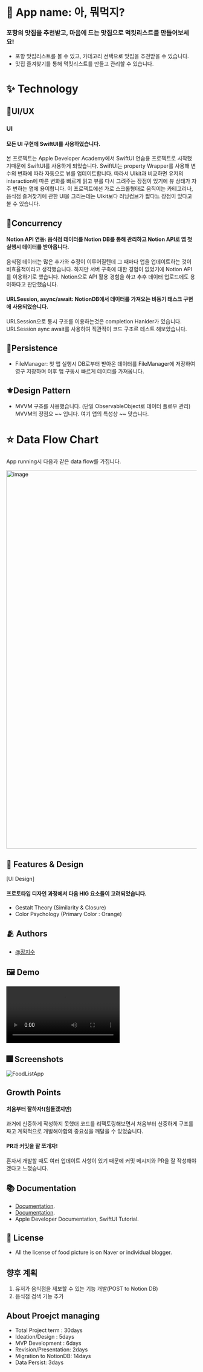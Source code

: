 

# :iphone: App name: 아, 뭐먹지?
### 포항의 맛집을 추천받고, 마음에 드는 맛집으로 먹킷리스트를 만들어보세요!

- 포항 맛집리스트를 볼 수 있고, 카테고리 선택으로 맛집을 추천받을 수 있습니다.
- 맛집 즐겨찾기를 통해 먹킷리스트를 만들고 관리할 수 있습니다.

# :sparkles: Technology

## 📱UI/UX
### UI
#### 모든 UI 구현에 SwiftUI를 사용하였습니다.
 본 프로젝트는 Apple Developer Academy에서 SwiftUI 연습용 프로젝트로 시작했기때문에 SwiftUI를 사용하게 되었습니다. 
SwiftUI는 property Wrapper를 사용해 변수의 변화에 따라 자동으로 뷰를 업데이트합니다. 따라서 UIkit과 비교하면 유저의 interaction에 따른 변화를 빠르게 읽고 뷰를 다시 그려주는 장점이 있기에 뷰 상태가 자주 변하는 앱에 용이합니다. 이 프로젝트에선 가로 스크롤형태로 움직이는 카테고리나, 음식점 즐겨찾기에 관한 UI을 그리는데는 UIkit보다 러닝컴브가 짧다느 장점이 있다고 볼 수 있습니다.

## 📡Concurrency
#### Notion API 연동: 음식점 데이터를 Notion DB를 통해 관리하고 Notion API로 앱 첫 실행시 데이터를 받아옵니다.
음식점 데이터는 많은 추가와 수정이 이루어질텐데 그 때마다 앱을 업데이트하는 것이 비효율적이라고 생각했습니다. 하지만 서버 구축에 대한 경험이 없었기에 Notion API를 이용하기로 했습니다. Notion으로 API 활용 경험을 하고 추후 데이터 업로드에도 용이하다고 판단했습니다.

#### URLSession, async/await: NotionDB에서 데이터를 가져오는 비동기 태스크 구현에 사용되었습니다.
URLSession으로 통시 구조를 이용하는것은 completion Hanlder가 있습니다. URLSession aync await를 사용하여 직관적이 코드 구조르 테스트 해보았습니다. 
  
## 💾Persistence
- FileManager: 첫 앱 실행시 DB로부터 받아온 데이터를 FileManager에 저장하여 영구 저장하며 이후 앱 구동시 빠르게 데이터를 가져옵니다.

## ⚜️Design Pattern
- MVVM 구조를 사용했습니다. (단일 ObservableObject로 데이터 플로우 관리)
MVVM의 장점으 ~~ 입니다. 여기 앱의 특성상 ~~ 맞습니다. 

# :star: Data Flow Chart
App running시 다음과 같은 data flow를 가집니다.

<img width="1000" alt="image" src="https://user-images.githubusercontent.com/103009135/207224394-d23b4422-a701-417f-95c4-775e9c2a3bf4.png">

## :pushpin: Features & Design

[UI Design]
#### 프로토타입 디자인 과정에서 다음 HIG 요소들이 고려되었습니다. 
- Gestalt Theory (Similarity & Closure)
- Color Psychology (Primary Color : Orange) 


## :people_hugging: Authors

- [@장지수](https://github.com/Rookie0031/)

## :framed_picture: Demo

![Demo_](https://user-images.githubusercontent.com/103009135/167295208-ab3a14dc-d9fa-4218-a70b-a090c697f26e.mp4)




## :fireworks: Screenshots

![FoodListApp](https://user-images.githubusercontent.com/103009135/167294897-a332ac1e-31d5-4c36-8140-38bf3f7a2727.png )

## Growth Points
#### 처음부터 잘하자!(힘들겠지만)
과거에 신중하게 작성하지 못했더 코드를 리팩토링해보면서 처음부터 신중하게 구조를 짜고 계획적으로 개발해야함의 중요성을 깨달을 수 있었습니다.

#### PR과 커밋을 잘 쪼개자! 
혼자서 개발할 때도 여러 업데이트 사항이 있기 때문에 커밋 메시지와 PR을 잘 작성해야겠다고 느꼈습니다. 


## :books: Documentation

- [Documentation](https://github.com/MMMIIIN/Gominsee). 
- [Documentation](https://github.com/MMMIIIN/wwdc2022). 
- Apple Developer Documentation, SwiftUI Tutorial. 
 


## :lock_with_ink_pen: License
- All the license of food picture is on Naver or individual blogger.

## 향후 계획
1. 유저가 음식점을 제보할 수 있는 기능 개발(POST to Notion DB)
2. 음식점 검색 기능 추가

## About Proejct managing
- Total Project term : 30days
- Ideation/Design : 5days
- MVP Development : 6days
- Revision/Presentation: 2days
- Migration to NotionDB: 14days
- Data Persist: 3days

